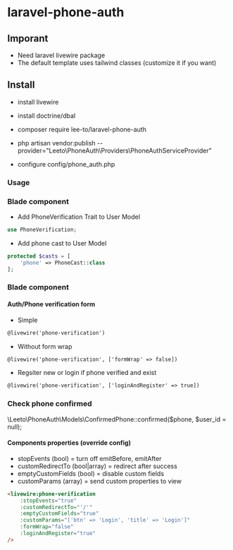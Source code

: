 # laravel-phone-auth

## Imporant
- Need laravel livewire package
- The default template uses tailwind classes (customize it if you want)

## Install

- install livewire

- install doctrine/dbal
  
- composer require lee-to/laravel-phone-auth

- php artisan vendor:publish --provider="Leeto\PhoneAuth\Providers\PhoneAuthServiceProvider"

- configure config/phone_auth.php

### Usage

### Blade component

- Add PhoneVerification Trait to User Model

``` php
use PhoneVerification;
```

- Add phone cast to User Model

``` php
protected $casts = [
    'phone' => PhoneCast::class
];
```

### Blade component
#### Auth/Phone verification form

- Simple
``` html
@livewire('phone-verification')
```

- Without form wrap

``` html
@livewire('phone-verification', ['formWrap' => false])
```

- Regsiter new or login if phone verified and exist

``` html
@livewire('phone-verification', ['loginAndRegister' => true])
```

### Check phone confirmed

\Leeto\PhoneAuth\Models\ConfirmedPhone::confirmed($phone, $user_id = null);


#### Components properties (override config)
- stopEvents (bool) = turn off emitBefore, emitAfter
- customRedirectTo (bool|array) = redirect after success
- emptyCustomFields (bool) = disable custom fields
- customParams (array) = send custom properties to view

``` html
<livewire:phone-verification
    :stopEvents="true"
    :customRedirectTo="'/'"
    :emptyCustomFields="true"
    :customParams="['btn' => 'Login', 'title' => 'Login']"
    :formWrap="false"
    :loginAndRegister="true"
/>
```


